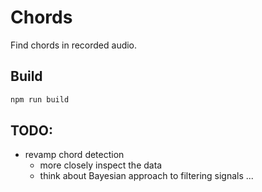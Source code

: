 # Chords

Find chords in recorded audio.

## Build

```bash
npm run build
```

## TODO:
- revamp chord detection
  - more closely inspect the data
  - think about Bayesian approach to filtering signals ...
